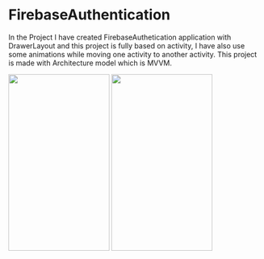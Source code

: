 # FirebaseAuthentication
In the Project I have created FirebaseAuthetication application with DrawerLayout and this project is fully based on activity, I have also use some animations while moving one activity to another activity.
This project is made with Architecture model which is MVVM.


<img src = "https://user-images.githubusercontent.com/69538996/168417683-6f1a9195-567f-4b47-8757-ba2830a95d05.jpeg" width="200" height="350">

<img src = "https://user-images.githubusercontent.com/69538996/168418087-9e72edcc-05df-4c48-a17b-21f23a724569.jpeg" width="200" height="350">



